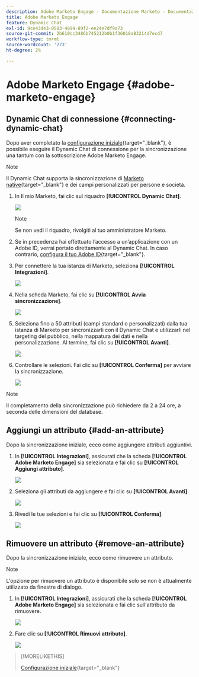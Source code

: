 ```yaml
---
description: Adobe Marketo Engage - Documentazione Marketo - Documentazione del prodotto
title: Adobe Marketo Engage
feature: Dynamic Chat
exl-id: 9ce43de3-0503-4894-89f2-ee24e7df9a73
source-git-commit: 2b610cc3486b745212b0b1f36018a83214d7ecd7
workflow-type: tm+mt
source-wordcount: '273'
ht-degree: 2%

---
```


# Adobe Marketo Engage {#adobe-marketo-engage}

## Dynamic Chat di connessione {#connecting-dynamic-chat}

Dopo aver completato la [configurazione iniziale](/help/marketo/product-docs/demand-generation/dynamic-chat/setup-and-configuration/initial-setup.md){target="_blank"}, è possibile eseguire il Dynamic Chat di connessione per la sincronizzazione una tantum con la sottoscrizione Adobe Marketo Engage.

>[!NOTE]
>
>Il Dynamic Chat supporta la sincronizzazione di [Marketo native](https://experienceleague.adobe.com/en/docs/marketo-developer/marketo/rest/lead-database/field-types){target="_blank"} e dei campi personalizzati per persone e società.

1. In Il mio Marketo, fai clic sul riquadro **[!UICONTROL Dynamic Chat]**.

   ![](assets/adobe-marketo-engage-1.png)

   >[!NOTE]
   >
   >Se non vedi il riquadro, rivolgiti al tuo amministratore Marketo.

1. Se in precedenza hai effettuato l’accesso a un’applicazione con un Adobe ID, verrai portato direttamente al Dynamic Chat. In caso contrario, [configura il tuo Adobe ID](https://helpx.adobe.com/manage-account/using/create-update-adobe-id.html){target="_blank"}.

1. Per connettere la tua istanza di Marketo, seleziona **[!UICONTROL Integrazioni]**.

   ![](assets/adobe-marketo-engage-2.png)

1. Nella scheda Marketo, fai clic su **[!UICONTROL Avvia sincronizzazione]**.

   ![](assets/adobe-marketo-engage-3.png)

1. Seleziona fino a 50 attributi (campi standard o personalizzati) dalla tua istanza di Marketo per sincronizzarli con il Dynamic Chat e utilizzarli nel targeting del pubblico, nella mappatura dei dati e nella personalizzazione. Al termine, fai clic su **[!UICONTROL Avanti]**.

   ![](assets/adobe-marketo-engage-4.png)

1. Controllare le selezioni. Fai clic su **[!UICONTROL Conferma]** per avviare la sincronizzazione.

   ![](assets/adobe-marketo-engage-5.png)

>[!NOTE]
>
>Il completamento della sincronizzazione può richiedere da 2 a 24 ore, a seconda delle dimensioni del database.

## Aggiungi un attributo {#add-an-attribute}

Dopo la sincronizzazione iniziale, ecco come aggiungere attributi aggiuntivi.

1. In **[!UICONTROL Integrazioni]**, assicurati che la scheda **[!UICONTROL Adobe Marketo Engage]** sia selezionata e fai clic su **[!UICONTROL Aggiungi attributo]**.

   ![](assets/adobe-marketo-engage-6.png)

1. Seleziona gli attributi da aggiungere e fai clic su **[!UICONTROL Avanti]**.

   ![](assets/adobe-marketo-engage-7.png)

1. Rivedi le tue selezioni e fai clic su **[!UICONTROL Conferma]**.

   ![](assets/adobe-marketo-engage-8.png)

## Rimuovere un attributo {#remove-an-attribute}

Dopo la sincronizzazione iniziale, ecco come rimuovere un attributo.

>[!NOTE]
>
>L&#39;opzione per rimuovere un attributo è disponibile solo se non è attualmente utilizzato da finestre di dialogo.

1. In **[!UICONTROL Integrazioni]**, assicurati che la scheda **[!UICONTROL Adobe Marketo Engage]** sia selezionata e fai clic sull&#39;attributo da rimuovere.

   ![](assets/adobe-marketo-engage-9.png)

1. Fare clic su **[!UICONTROL Rimuovi attributo]**.

   ![](assets/adobe-marketo-engage-10.png)

>[!MORELIKETHIS]
>
>[Configurazione iniziale](/help/marketo/product-docs/demand-generation/dynamic-chat/setup-and-configuration/initial-setup.md){target="_blank"}

